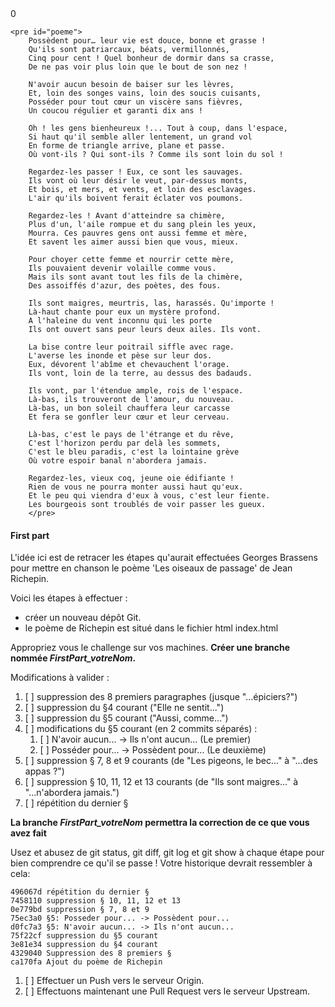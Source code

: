 <!DOCTYPE html>
<html lang="en">
<head>
    <meta charset="UTF-8">
    <meta name="viewport" content="width=device-width, initial-scale=1.0">
    <title>Document</title>
</head>
<body>
    <div id="compteur">0</div>

    <pre id="poeme">
        Possèdent pour… leur vie est douce, bonne et grasse !
        Qu'ils sont patriarcaux, béats, vermillonnés,
        Cinq pour cent ! Quel bonheur de dormir dans sa crasse,
        De ne pas voir plus loin que le bout de son nez !
        
        N'avoir aucun besoin de baiser sur les lèvres,
        Et, loin des songes vains, loin des soucis cuisants,
        Posséder pour tout cœur un viscère sans fièvres,
        Un coucou régulier et garanti dix ans !
        
        Oh ! les gens bienheureux !... Tout à coup, dans l'espace,
        Si haut qu'il semble aller lentement, un grand vol
        En forme de triangle arrive, plane et passe.
        Où vont-ils ? Qui sont-ils ? Comme ils sont loin du sol !
           
        Regardez-les passer ! Eux, ce sont les sauvages.
        Ils vont où leur désir le veut, par-dessus monts,
        Et bois, et mers, et vents, et loin des esclavages.
        L'air qu'ils boivent ferait éclater vos poumons.
        
        Regardez-les ! Avant d'atteindre sa chimère,
        Plus d'un, l'aile rompue et du sang plein les yeux,
        Mourra. Ces pauvres gens ont aussi femme et mère,
        Et savent les aimer aussi bien que vous, mieux.
        
        Pour choyer cette femme et nourrir cette mère,
        Ils pouvaient devenir volaille comme vous.
        Mais ils sont avant tout les fils de la chimère,
        Des assoiffés d'azur, des poètes, des fous.
        
        Ils sont maigres, meurtris, las, harassés. Qu'importe !
        Là-haut chante pour eux un mystère profond.
        A l'haleine du vent inconnu qui les porte
        Ils ont ouvert sans peur leurs deux ailes. Ils vont.
        
        La bise contre leur poitrail siffle avec rage.
        L'averse les inonde et pèse sur leur dos.
        Eux, dévorent l'abîme et chevauchent l'orage.
        Ils vont, loin de la terre, au dessus des badauds.
        
        Ils vont, par l'étendue ample, rois de l'espace.
        Là-bas, ils trouveront de l'amour, du nouveau.
        Là-bas, un bon soleil chauffera leur carcasse
        Et fera se gonfler leur cœur et leur cerveau.
        
        Là-bas, c'est le pays de l'étrange et du rêve,
        C'est l'horizon perdu par delà les sommets,
        C'est le bleu paradis, c'est la lointaine grève
        Où votre espoir banal n'abordera jamais.
        
        Regardez-les, vieux coq, jeune oie édifiante !
        Rien de vous ne pourra monter aussi haut qu'eux.
        Et le peu qui viendra d'eux à vous, c'est leur fiente.
        Les bourgeois sont troublés de voir passer les gueux.
        </pre>

</body>
</html>


#### First part
L'idée ici est de retracer les étapes qu'aurait effectuées Georges Brassens pour mettre en chanson le poème 'Les oiseaux de passage' de Jean Richepin.

Voici les étapes à effectuer :
* créer un nouveau dépôt Git.
* le poème de Richepin est situé dans le fichier html index.html

Appropriez vous le challenge sur vos machines.
**Créer une branche nommée _FirstPart_votreNom_.**

Modifications à valider :
1. [ ] suppression des 8 premiers paragraphes (jusque "...épiciers?")
2. [ ] suppression du §4 courant ("Elle ne sentit...")
3. [ ] suppression du §5 courant ("Aussi, comme...")
4. [ ] modifications du §5 courant (en 2 commits séparés) :
    1. [ ] N'avoir aucun... -> Ils n'ont aucun... (Le premier)
    2. [ ] Posséder pour... -> Possèdent pour… (Le deuxième)
5. [ ] suppression § 7, 8 et 9 courants (de "Les pigeons, le bec..." à "...des appas ?")
6. [ ] suppression § 10, 11, 12 et 13 courants (de "Ils sont maigres..." à "...n'abordera jamais.")
7. [ ] répétition du dernier §

**La branche _FirstPart_votreNom_ permettra la correction de ce que vous avez fait**


Usez et abusez de git status, git diff, git log et git show à chaque étape pour bien comprendre ce qu'il se passe !
Votre historique devrait ressembler à cela:
```
496067d répétition du dernier §
7458110 suppression § 10, 11, 12 et 13
0e779bd suppression § 7, 8 et 9
75ec3a0 §5: Posseder pour... -> Possèdent pour...
d0fc7a3 §5: N'avoir aucun... -> Ils n'ont aucun...
75f22cf suppression du §5 courant
3e81e34 suppression du §4 courant
4329040 Suppression des 8 premiers §
ca170fa Ajout du poème de Richepin
```
1. [ ] Effectuer un Push vers le serveur Origin.
2. [ ] Effectuons maintenant une Pull Request vers le serveur Upstream.
